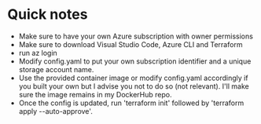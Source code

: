 # Quick notes

- Make sure to have your own Azure subscription with owner permissions
- Make sure to download Visual Studio Code, Azure CLI and Terraform
- run az login
- Modify config.yaml to put your own subscription identifier and a unique storage account name.
- Use the provided container image or modify config.yaml accordingly if you built your own but I advise you not to do so (not relevant). I'll make sure the image remains in my DockerHub repo.
- Once the config is updated, run 'terraform init' followed by 'terraform apply --auto-approve'.